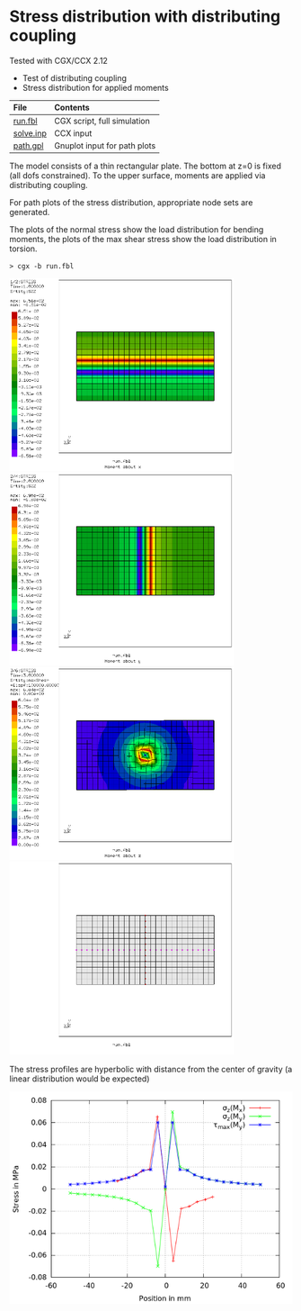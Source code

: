 # Stress distribution with distributing coupling

Tested with CGX/CCX 2.12

+ Test of distributing coupling
+ Stress distribution for applied moments


File                           | Contents    
 :-------------                | :-------------
 [run.fbl](pre.fbl)            | CGX script, full simulation
 [solve.inp](solve.inp)        | CCX input
 [path.gpl](path.gpl)          | Gnuplot input for path plots

The model consists of a thin rectangular plate. The bottom at z=0 is fixed (all dofs constrained).
To the upper surface, moments are applied via distributing coupling.

For path plots of the stress distribution, appropriate node sets are generated.

The plots of the normal stress show the load distribution for bending moments, the plots of the max shear stress show the load distribution in torsion.


```
> cgx -b run.fbl
```
<img src="Refs/mx.png" width="400"><img src="Refs/my.png" width="400">
<img src="Refs/mz-disp.png" width="400"><img src="Refs/mesh.png" width="400">

The stress profiles are hyperbolic with distance from the center of gravity (a linear distribution would be expected)

<img src="Refs/stress.png">
